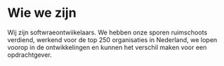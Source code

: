 # Wie we zijn

Wij zijn softwraeontwiikelaars. We hebben onze sporen ruimschoots verdiend, werkend voor de top 250 organisaties in Nederland, we lopen voorop in de ontwikkelingen en kunnen het verschil maken voor een opdrachtgever.
